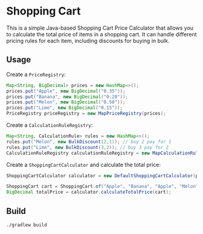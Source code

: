 # Shopping Cart

This is a simple Java-based Shopping Cart Price Calculator that allows you to calculate the total price of items in a
shopping cart. It can handle different pricing rules for each item, including discounts for buying in bulk.

## Usage

Create a `PriceRegistry`:

```java
Map<String, BigDecimal> prices = new HashMap<>();
prices.put("Apple", new BigDecimal("0.35"));
prices.put("Banana", new BigDecimal("0.20"));
prices.put("Melon", new BigDecimal("0.50"));
prices.put("Lime", new BigDecimal("0.15"));
PriceRegistry priceRegistry = new MapPriceRegistry(prices);
```

Create a `CalculationRuleRegistry`:

```java
Map<String, CalculationRule> rules = new HashMap<>();
rules.put("Melon", new BulkDiscount(2,1)); // buy 2 pay for 1
rules.put("Lime", new BulkDiscount(3,2)); // buy 3 pay for 2
CalculationRuleRegistry calculationRuleRegistry = new MapCalculationRuleRegistry(rules);
```

Create a `ShoppingCartCalculator` and calculate the total price:

```java
ShoppingCartCalculator calculator = new DefaultShoppingCartCalculator(priceRegistry,ruleRegistry);

ShoppingCart cart = ShoppingCart.of("Apple", "Banana", "Apple", "Melon", "Melon", "Lime", "Lime", "Lime");
BigDecimal totalPrice = calculator.calculateTotalPrice(cart);
```

## Build
```shell
./gradlew build
```